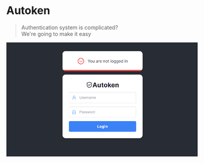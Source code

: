 # Autoken

> Authentication system is complicated?  
> We're going to make it easy

![autoken logo](./autoken.png)

